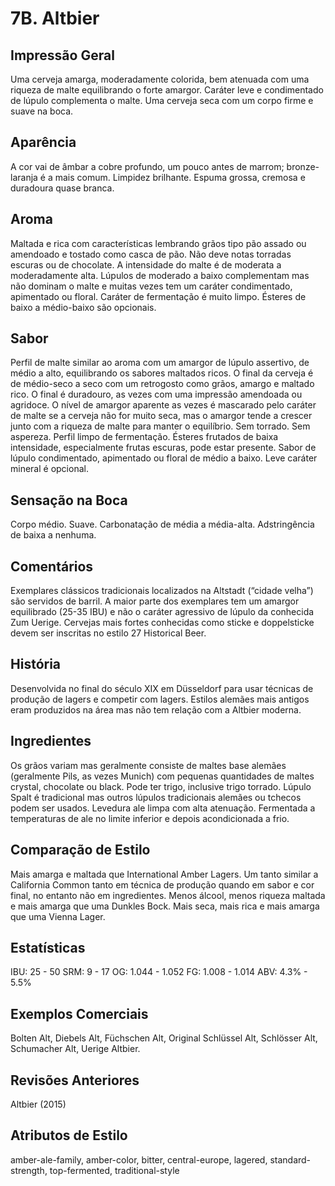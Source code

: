 # 7B. Altbier

## Impressão Geral

Uma cerveja amarga, moderadamente colorida, bem atenuada com uma riqueza de malte equilibrando o forte amargor. Caráter leve e condimentado de lúpulo complementa o malte. Uma cerveja seca com um corpo firme e suave na boca.

## Aparência

A cor vai de âmbar a cobre profundo, um pouco antes de marrom; bronze-laranja é a mais comum. Limpidez brilhante. Espuma grossa, cremosa e duradoura quase branca.

## Aroma

Maltada e rica com características lembrando grãos tipo pão assado ou amendoado e tostado como casca de pão. Não deve notas torradas escuras ou de chocolate. A intensidade do malte é de moderata a moderadamente alta. Lúpulos de moderado a baixo complementam mas não dominam o malte e muitas vezes tem um caráter condimentado, apimentado ou floral. Caráter de fermentação é muito limpo. Ésteres de baixo a médio-baixo são opcionais.

## Sabor

Perfil de malte similar ao aroma com um amargor de lúpulo assertivo, de médio a alto, equilibrando os sabores maltados ricos. O final da cerveja é de médio-seco a seco com um retrogosto como grãos, amargo e maltado rico. O final é duradouro, as vezes com uma impressão amendoada ou agridoce. O nível de amargor aparente as vezes é mascarado pelo caráter de malte se a cerveja não for muito seca, mas o amargor tende a crescer junto com a riqueza de malte para manter o equilíbrio. Sem torrado. Sem aspereza. Perfil limpo de fermentação. Ésteres frutados de baixa intensidade, especialmente frutas escuras, pode estar presente. Sabor de lúpulo condimentado, apimentado ou floral de médio a baixo. Leve caráter mineral é opcional.

## Sensação na Boca

Corpo médio. Suave. Carbonatação de média a média-alta. Adstringência de baixa a nenhuma.

## Comentários

Exemplares clássicos tradicionais localizados na Altstadt (“cidade velha”) são servidos de barril. A maior parte dos exemplares tem um amargor equilibrado (25-35 IBU) e não o caráter agressivo de lúpulo da conhecida Zum Uerige. Cervejas mais fortes conhecidas como sticke e doppelsticke devem ser inscritas no estilo 27 Historical Beer.

## História

Desenvolvida no final do século XIX em Düsseldorf para usar técnicas de produção de lagers e competir com lagers. Estilos alemães mais antigos eram produzidos na área mas não tem relação com a Altbier moderna.

## Ingredientes

Os grãos variam mas geralmente consiste de maltes base alemães (geralmente Pils, as vezes Munich) com pequenas quantidades de maltes crystal, chocolate ou black. Pode ter trigo, inclusive trigo torrado. Lúpulo Spalt é tradicional mas outros lúpulos tradicionais alemães ou tchecos podem ser usados. Levedura ale limpa com alta atenuação. Fermentada a temperaturas de ale no limite inferior e depois acondicionada a frio.

## Comparação de Estilo

Mais amarga e maltada que International Amber Lagers. Um tanto similar a California Common tanto em técnica de produção quando em sabor e cor final, no entanto não em ingredientes. Menos álcool, menos riqueza maltada e mais amarga que uma Dunkles Bock. Mais seca, mais rica e mais amarga que uma Vienna Lager.

## Estatísticas

IBU: 25 - 50
SRM: 9 - 17
OG: 1.044 - 1.052
FG: 1.008 - 1.014
ABV: 4.3% - 5.5%

## Exemplos Comerciais

Bolten Alt, Diebels Alt, Füchschen Alt, Original Schlüssel Alt, Schlösser Alt, Schumacher Alt, Uerige Altbier.

## Revisões Anteriores

Altbier (2015)

## Atributos de Estilo

amber-ale-family, amber-color, bitter, central-europe, lagered, standard-strength, top-fermented, traditional-style